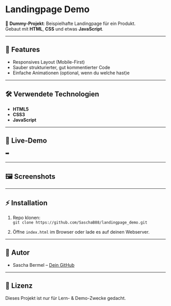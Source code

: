 # Landingpage Demo

🚧 **Dummy-Projekt**: Beispielhafte Landingpage für ein Produkt.  
Gebaut mit **HTML**, **CSS** und etwas **JavaScript**.

---

## 📌 Features

- Responsives Layout (Mobile-First)
- Sauber strukturierter, gut kommentierter Code
- Einfache Animationen (optional, wenn du welche hast)e

---

## 🛠️ Verwendete Technologien

- **HTML5**
- **CSS3**
- **JavaScript**

---

## 🚀 Live-Demo

➡️ 

---

## 🖼️ Screenshots



---

## ⚡ Installation

1. Repo klonen:  
   `git clone https://github.com/SaschaB88/landingpage_demo.git`

2. Öffne `index.html` im Browser oder lade es auf deinen Webserver.

---

## 👤 Autor

- Sascha Bermel – [Dein GitHub](https://github.com/Saschab88)

---

## 📄 Lizenz

Dieses Projekt ist nur für Lern- & Demo-Zwecke gedacht.
